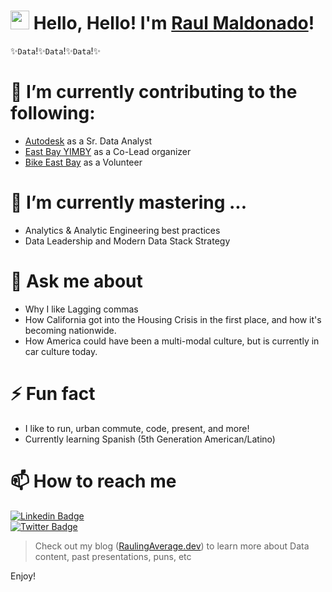 # <img src="https://media.giphy.com/media/hvRJCLFzcasrR4ia7z/giphy.gif" width="30px"> Hello, Hello! I'm [Raul Maldonado](https://raulingaverage.dev/home)!


✨`Data`!✨`Data`!✨`Data`!✨

# 🔭 I’m currently contributing to the following:
- [Autodesk](https://www.autodesk.com/solutions/architecture-engineering-construction/construction) as a Sr. Data Analyst
- [East Bay YIMBY](https://www.eastbayyimby.org/) as a Co-Lead organizer
- [Bike East Bay](https://bikeeastbay.org/) as a Volunteer
# 🌱 I’m currently mastering ...
- Analytics & Analytic Engineering best practices
- Data Leadership and Modern Data Stack Strategy

# 💬 Ask me about
- Why I like Lagging commas
- How California got into the Housing Crisis in the first place, and how it's becoming nationwide.
- How America could have been a multi-modal culture, but is currently in car culture today.
# ⚡ Fun fact
- I like to run, urban commute, code, present, and more!
- Currently learning Spanish (5th Generation American/Latino)

# 📫 How to reach me

[![Linkedin Badge](https://img.shields.io/badge/-LinkedIn-blue?style=flat-square&logo=Linkedin&logoColor=white&link=https://www.linkedin.com/in/raulm8/)](https://www.linkedin.com/in/raulm8/)  
[![Twitter Badge](https://img.shields.io/badge/-Twitter-1ca0f1?style=flat-square&labelColor=1ca0f1&logo=twitter&logoColor=white&link=https://twitter.com/RaulingAverage)](https://twitter.com/RaulingAverage)

> Check out my blog ([RaulingAverage.dev](https://raulingaverage.dev/)) to learn more about Data content, past presentations, puns, etc

Enjoy!
